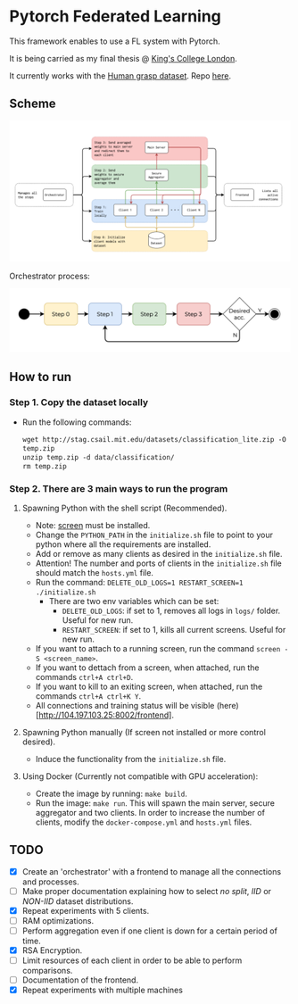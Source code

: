 # Pytorch Federated Learning
This framework enables to use a FL system with Pytorch.

It is being carried as my final thesis @ [King's College London](https://www.kcl.ac.uk/).

It currently works with the [Human grasp dataset](http://stag.csail.mit.edu/). Repo [here](https://github.com/Erkil1452/touch).

## Scheme
<img src="./documentation/img/diagram_2.png" width="930">

Orchestrator process:

<img src="./documentation/img/diagram_1.png" width="550">

## How to run

### Step 1. Copy the dataset locally

- Run the following commands:
    ```
    wget http://stag.csail.mit.edu/datasets/classification_lite.zip -O temp.zip
    unzip temp.zip -d data/classification/
    rm temp.zip
    ```

### Step 2. There are 3 main ways to run the program

1. Spawning Python with the shell script (Recommended).
    - Note: [screen](https://www.gnu.org/software/screen/) must be installed.
    - Change the `PYTHON_PATH` in the `initialize.sh` file to point to your python where all the requirements are installed.
    - Add or remove as many clients as desired in the `initialize.sh` file.
    - Attention! The number and ports of clients in the `initialize.sh` file should match the `hosts.yml` file.
    - Run the command: `DELETE_OLD_LOGS=1 RESTART_SCREEN=1 ./initialize.sh`
        - There are two env variables which can be set:
            - `DELETE_OLD_LOGS`: if set to 1, removes all logs in `logs/` folder. Useful for new run.
            - `RESTART_SCREEN`: if set to 1, kills all current screens. Useful for new run.
    - If you want to attach to a running screen, run the command `screen -S <screen_name>`.
    - If you want to dettach from a screen, when attached, run the commands `ctrl+A ctrl+D`.
    - If you want to kill to an exiting screen, when attached, run the commands `ctrl+A ctrl+K Y`.
    - All connections and training status will be visible (here)[http://104.197.103.25:8002/frontend].

2. Spawning Python manually (If screen not installed or more control desired).
    - Induce the functionality from the `initialize.sh` file.

3. Using Docker (Currently not compatible with GPU acceleration):
    - Create the image by running: `make build`.
    - Run the image: `make run`. This will spawn the main server, secure aggregator and two clients. In order to increase the number of clients, modify the `docker-compose.yml` and `hosts.yml` files.


## TODO
- [X] Create an 'orchestrator' with a frontend to manage all the connections and processes.
- [ ] Make proper documentation explaining how to select *no split*, *IID* or *NON-IID* dataset distributions.
- [X] Repeat experiments with 5 clients.
- [ ] RAM optimizations.
- [ ] Perform aggregation even if one client is down for a certain period of time.
- [X] RSA Encryption.
- [ ] Limit resources of each client in order to be able to perform comparisons.
- [ ] Documentation of the frontend.
- [X] Repeat experiments with multiple machines
